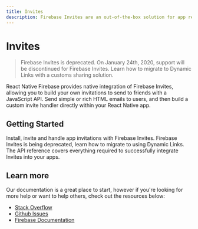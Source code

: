 ```yaml
---
title: Invites
description: Firebase Invites are an out-of-the-box solution for app referrals and sharing via email or SMS. 
---
```


# Invites

> Firebase Invites is deprecated. On January 24th, 2020, support will be discontinued for Firebase Invites. Learn how to migrate to <Anchor href="/migrate-to-dynamic-links">Dynamic Links</Anchor> with a customs sharing solution.

React Native Firebase provides native integration of Firebase Invites, allowing you to build your own invitations
to send to friends with a JavaScript API. Send simple or rich HTML emails to users, and then build a custom invite 
handler directly within your React Native app.

<Youtube id="LkaIJCZ_HyM" />

## Getting Started

<Grid>
	<Block
		icon="build"
		color="#ffc107"
		title="Quick Start"
		to="/quick-start"
	>
    Install, invite and handle app invitations with Firebase Invites.
	</Block>
  <Block
    icon="warning"
    color="#f44336"
    title="Migrating to Dynamic Links"
    to="/migrate-to-dynamic-links"
  >
    Firebase Invites is being deprecated, learn how to migrate to using Dynamic Links.
  </Block>
  <Block
		icon="layers"
		color="#03A9F4"
		title="Reference"
		to="/reference"
	>
    The API reference covers everything required to successfully integrate Invites into your apps.
	</Block>
</Grid>

## Learn more

Our documentation is a great place to start, however if you're looking for more help or want to help others, 
check out the resources below:

- [Stack Overflow](https://stackoverflow.com/questions/tagged/react-native-firebase-invites)
- [Github Issues](https://github.com/invertase/react-native-firebase/issues?utf8=%E2%9C%93&q=is%3Aissue+sort%3Aupdated-desc+label%3Ainvites+)
- [Firebase Documentation](https://firebase.google.com/docs/perf-mon?utm_source=invertase&utm_medium=react-native-firebase&utm_campaign=invites)
